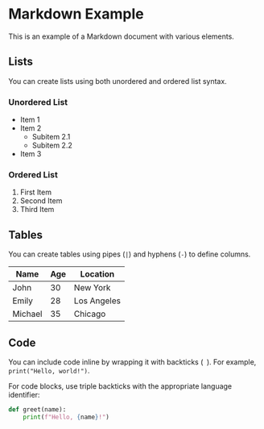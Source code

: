 # Markdown Example

This is an example of a Markdown document with various elements.

## Lists

You can create lists using both unordered and ordered list syntax.

### Unordered List

- Item 1
- Item 2
  - Subitem 2.1
  - Subitem 2.2
- Item 3

### Ordered List

1. First Item
2. Second Item
3. Third Item

## Tables

You can create tables using pipes (`|`) and hyphens (`-`) to define columns.

| Name       | Age | Location    |
|------------|-----|-------------|
| John       | 30  | New York    |
| Emily      | 28  | Los Angeles |
| Michael    | 35  | Chicago     |

## Code

You can include code inline by wrapping it with backticks (` `). For example, `print("Hello, world!")`.

For code blocks, use triple backticks with the appropriate language identifier:

```python
def greet(name):
    print(f"Hello, {name}!")
